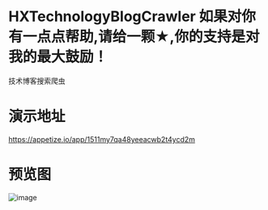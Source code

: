 # HXTechnologyBlogCrawler 如果对你有一点点帮助,请给一颗★,你的支持是对我的最大鼓励！
技术博客搜索爬虫

# 演示地址
https://appetize.io/app/1511my7qa48yeeacwb2t4ycd2m

# 预览图
![image](https://github.com/huangxuan518/HXTagsView/blob/master/HXTagsView/xiaoguo.gif)

